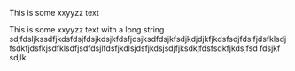 This is some xxyyzz text

This is some xxyyzz text with a long string sdjfdsljkssdfjkdsfdsjfdsjkdsjkfdsfjdsjksdfdsjkfsdjkdjdjkfjkdsfsdjfdslfjdsfklsdjfsdkfjdsfkjsdfklsdfjsdfdsjlfdsfjkdlsjdsfjkdsjsdjfjksdkjfdsfsdkfjkdsjfsd fdsjkf sdjlk
